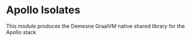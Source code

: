 # Apollo Isolates

This module produces the Demesne GraalVM native shared library for the Apollo stack